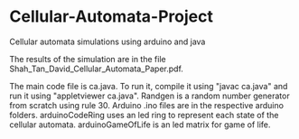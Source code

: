 # Cellular-Automata-Project
Cellular automata simulations using arduino and java

The results of the simulation are in the file Shah_Tan_David_Cellular_Automata_Paper.pdf.

The main code file is ca.java. To run it, compile it using "javac ca.java" and run it using  "appletviewer ca.java".
Randgen is a random number generator from scratch using rule 30.
Arduino .ino files are in the respective arduino folders. arduinoCodeRing uses an led ring to represent each state of the cellular automata. arduinoGameOfLife is an led matrix for game of life.
